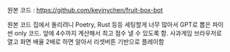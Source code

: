 원본 코드 : https://github.com/kevinychen/fruit-box-bot

원본 코드 집에서 돌리려니 Poetry, Rust 등등 세팅할게 너무 많아서 GPT로 뽑은 파이썬 only 코드.
앞에 4수까지 계산해서 최고 점수 낼 수 있도록 함.
사과게임 브라우저로 열고 화면 배율 2배로 하면 알아서 리셋버튼 기반으로 플레이함
